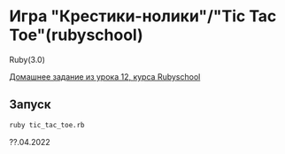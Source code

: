 # Игра "Крестики-нолики"/"Tic Tac Toe"(rubyschool)

Ruby(3.0)

[Домашнее задание из урока 12, курса Rubyschool](https://rubyschool.us/)


## Запуск

```bash
ruby tic_tac_toe.rb
```

??.04.2022

